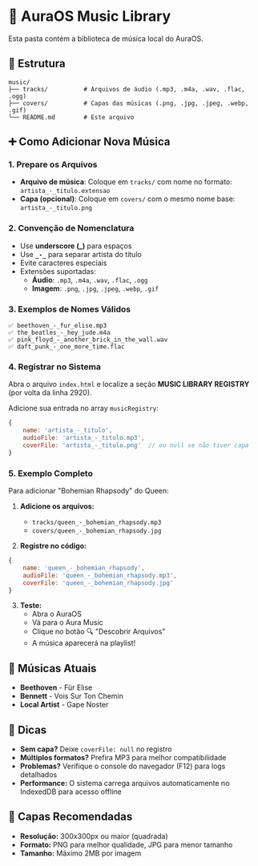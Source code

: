# 🎵 AuraOS Music Library

Esta pasta contém a biblioteca de música local do AuraOS.

## 📁 Estrutura

```
music/
├── tracks/          # Arquivos de áudio (.mp3, .m4a, .wav, .flac, .ogg)
├── covers/          # Capas das músicas (.png, .jpg, .jpeg, .webp, .gif)
└── README.md        # Este arquivo
```

## ➕ Como Adicionar Nova Música

### 1. **Prepare os Arquivos**
- **Arquivo de música**: Coloque em `tracks/` com nome no formato: `artista_-_titulo.extensao`
- **Capa (opcional)**: Coloque em `covers/` com o mesmo nome base: `artista_-_titulo.png`

### 2. **Convenção de Nomenclatura**
- Use **underscore (_)** para espaços
- Use **`_-_`** para separar artista do título
- Evite caracteres especiais
- Extensões suportadas:
  - **Áudio**: `.mp3`, `.m4a`, `.wav`, `.flac`, `.ogg`
  - **Imagem**: `.png`, `.jpg`, `.jpeg`, `.webp`, `.gif`

### 3. **Exemplos de Nomes Válidos**
```
✅ beethoven_-_fur_elise.mp3
✅ the_beatles_-_hey_jude.m4a
✅ pink_floyd_-_another_brick_in_the_wall.wav
✅ daft_punk_-_one_more_time.flac
```

### 4. **Registrar no Sistema**
Abra o arquivo `index.html` e localize a seção **MUSIC LIBRARY REGISTRY** (por volta da linha 2920).

Adicione sua entrada no array `musicRegistry`:

```javascript
{
    name: 'artista_-_titulo',
    audioFile: 'artista_-_titulo.mp3',
    coverFile: 'artista_-_titulo.png'  // ou null se não tiver capa
}
```

### 5. **Exemplo Completo**

Para adicionar "Bohemian Rhapsody" do Queen:

1. **Adicione os arquivos:**
   - `tracks/queen_-_bohemian_rhapsody.mp3`
   - `covers/queen_-_bohemian_rhapsody.jpg`

2. **Registre no código:**
```javascript
{
    name: 'queen_-_bohemian_rhapsody',
    audioFile: 'queen_-_bohemian_rhapsody.mp3',
    coverFile: 'queen_-_bohemian_rhapsody.jpg'
}
```

3. **Teste:**
   - Abra o AuraOS
   - Vá para o Aura Music
   - Clique no botão 🔍 "Descobrir Arquivos"
   - A música aparecerá na playlist!

## 🎯 Músicas Atuais

- **Beethoven** - Für Elise
- **Bennett** - Vois Sur Ton Chemin  
- **Local Artist** - Gape Noster

## 🔧 Dicas

- **Sem capa?** Deixe `coverFile: null` no registro
- **Múltiplos formatos?** Prefira MP3 para melhor compatibilidade
- **Problemas?** Verifique o console do navegador (F12) para logs detalhados
- **Performance:** O sistema carrega arquivos automaticamente no IndexedDB para acesso offline

## 🎨 Capas Recomendadas

- **Resolução:** 300x300px ou maior (quadrada)
- **Formato:** PNG para melhor qualidade, JPG para menor tamanho
- **Tamanho:** Máximo 2MB por imagem
